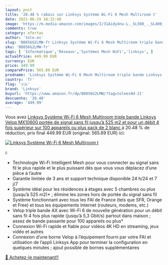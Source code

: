 ```yaml
---
layout: post
title: '20.48 % rabais sur Linksys Système Wi-Fi 6 Mesh Multiroom t'
date: 2021-06-29 10:15:48
image: 'https://m.media-amazon.com/images/I/31Aidy4nu-L._SL500_._SL400_.jpg'
comments: true
category: ofertas
author: 'tole.es'
slug: 'B0856G2LMW-fr Linksys Système Wi-Fi 6 Mesh Multiroom triple bande...'
sku: 'B0856G2LMW-fr'
tags: [ 'Informatique','Réseaux','Systèmes Mesh WiFi','linksys', ]
actualPrice: 449.99 EUR
currency: EUR
price: 449.99
comparePrice: 565.89 EUR
prodname: 'Linksys Système Wi-Fi 6 Mesh Multiroom triple bande Linksys Velop MX10600  portée de signal sans fil jusqu’à 525 m2 et pour un débit 4 fois supérieur sur 100 appareils ou plus  pack de 2  blanc '
country: 'fr'
flag: '🇫🇷'
brand: 'Linksys'
buyurl: 'https://www.amazon.fr/dp/B0856G2LMW/?tag=tolees0d-21'
descuento: '20.48'
average: '449.99'
---
```


Vous avez [Linksys Système Wi-Fi 6 Mesh Multiroom triple bande Linksys Velop MX10600  portée de signal sans fil jusqu’à 525 m2 et pour un débit 4 fois supérieur sur 100 appareils ou plus  pack de 2  blanc ](https://www.amazon.fr/dp/B0856G2LMW/?tag=tolees0d-21)  à  20.48 % de réduction, prix final  449.99 EUR (original: 565.89 EUR) ici:

[![Linksys Système Wi-Fi 6 Mesh Multiroom t](https://m.media-amazon.com/images/I/31Aidy4nu-L._SL500_._SL400_.jpg)](https://www.amazon.fr/dp/B0856G2LMW/?tag=tolees0d-21)

ℹ️:

- Technologie Wi-Fi Intelligent Mesh pour vous connecter au signal sans fil le plus rapide et le plus puissant dès que vous vous déplacez d’une pièce à l’autre
- Garantie limitée de 3 ans et support technique disponible 24 h/24 et 7 j/7
- Système idéal pour les résidences à étages avec 5 chambres ou plus (jusqu’à 525 m2)* ; élimine les zones hors de portée du signal sans fil
- Système fonctionnant avec tous les FAI de France (tels que SFR, Orange et Free) et tous les équipements Internet (routeurs, modems, etc.)
- Velop triple bande AX avec Wi-Fi 6 de nouvelle génération pour un débit sans fil 4 fois plus rapide (jusqu’à 5,3 Gbit/s) partout dans maison ; assez de bande passante pour 100 appareils ou plus*
- Connexion Wi-Fi rapide et fiable pour vidéos 4K HD en streaming, jeux vidéo et autres
- Connexion d’une borne Velop à l’équipement fourni par votre FAI et utilisation de l’appli Linksys App pour terminer la configuration en quelques minutes ; ajout possible de bornes supplémentaires

[🛒 Achetez-le maintenant!!](https://www.amazon.fr/dp/B0856G2LMW/?tag=tolees0d-21)
